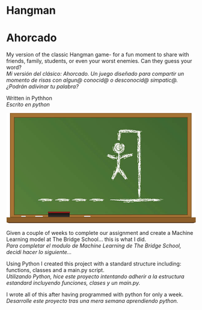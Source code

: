 # Hangman
# Ahorcado 

My version of the classic Hangman game- for a fun moment to share with friends, family, students, or even your worst enemies. Can they guess your word?<br>
<em>Mi versión del clásico: Ahorcado. Un juego diseñado para compartir un momento de risas con algun@ conocid@ o desconocid@ simpatic@. ¿Podrán adivinar tu palabra? </em>

Written in Pythhon <br>
<em>Escrito en python </em>

![Classic Game](img/hangman.jpeg?raw=true "Hangman") 

Given a couple of weeks to complete our assignment and create a Machine Learning model at The Bridge School... this is what I did. <br>
<em>Para completar el modulo de Machine Learning de The Bridge School, decidi hacer lo siguiente... </em>

Using Python I created this project with a standard structure including: functions, classes and a main.py script.  <br>
<em>Utilizando Python, hice este proyecto intentando adherir a la estructura estandard incluyendo funciones, clases y un main.py. </em>

I wrote all of this after having programmed with python for only a week. <br>
<em>Desarrolle este proyecto tras una mera semana aprendiendo python.</em>



